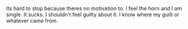 Its hard to stop because theres no motivation to. I feel the horn and I am single. It sucks. I shouldn't feel guilty about it. I know where my guilt or whatever came from. 
